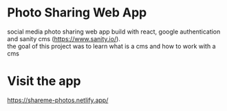 # Photo Sharing Web App
social media photo sharing web app build with react, google authentication and sanity cms (https://www.sanity.io/).<br/>
the goal of this project was to learn what is a cms and how to work with a cms

# Visit the app
https://shareme-photos.netlify.app/
